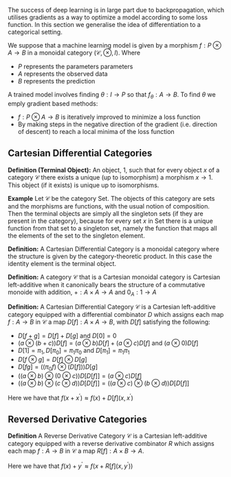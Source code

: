 The success of deep learning is in large part due to backpropagation, which utilises gradients as a way to optimize a model according to some loss function. In this section we generalise the idea of differentiation to a categorical setting.

We suppose that a machine learning model is given by a morphism $f:P\otimes A\to B$ in a monoidal category $(\mathcal{C},\otimes,I)$. Where
- $P$ represents the parameters parameters
- $A$ represents the observed data
- $B$ represents the prediction

A trained model involves finding $\theta:I\to P$ so that $f_{\theta}:A\to B$. To find $\theta$ we emply gradient based methods:
- $f:P\otimes A\to B$ is iteratively improved to minimize a loss function
- By making steps in the negative direction of the gradient (i.e. direction of descent) to reach a local minima of the loss function

## Cartesian Differential Categories
**Definition (Terminal Object):**
An object, $1$, such that for every object $x$ of a category $\mathcal{C}$ there exists a unique (up to isomorphism) a morphism $x\to 1$. This object (if it exists) is unique up to isomorphisms.

**Example**
Let $\mathcal{C}$ be the category $\text{Set}$. The objects of this category are sets and the morphisms are functions, with the usual notion of composition. Then the terminal objects are simply all the singleton sets (if they are present in the category), because for every set $x$ in $\text{Set}$ there is a unique function from that set to a singleton set, namely the function that maps all the elements of the set to the singleton element. 

**Definition:**
A Cartesian Differential Category is a monoidal category where the structure is given by the category-theoretic product. In this case the identity element is the terminal object.

**Definition:**
A category $\mathcal{C}$ that is a Cartesian monoidal category is Cartesian left-additive when it canonically bears the structure of a commutative monoide with addition, $+:A\times A\to A$ and $0_A:1\to A$

**Definition:**
A Cartesian Differential Category $\mathcal{C}$ is a Cartesian left-additive category equipped with a differential combinator $D$ which assigns each map $f:A\to B$ in $\mathcal{C}$ a map $D[f]:A\times A\to B$, with $D[f]$ satisfying the following:
- $D[f+g]=D[f]+D[g]$ and $D[0]=0$
- $(a\otimes(b+c))D[f]=(a\otimes b)D[f]+(a\otimes c)D[f]$ and $(a\otimes 0)D[f]$
- $D[1]=\pi_1, D[\pi_0]=\pi_1\pi_0$ and $D[\pi_1]=\pi_1\pi_1$
- $D[f\otimes g]=D[f]\otimes D[g]$
- $D[fg]=((\pi_0f)\otimes(D[f]))D[g]$
- $((a\otimes b)\otimes(0\otimes c))D[D[f]]=(a\otimes c)D[f]$
- $((a\otimes b)\otimes(c\otimes d))D[D[f]]=((a\otimes c)\otimes(b\otimes d))D[D[f]]$

Here we have that $f(x+x^{\prime})\approx f(x)+D[f](x,x^{\prime})$

## Reversed Derivative Categories

**Definition**
A Reverse Derivative Category $\mathcal{C}$ is a Cartesian left-additive category equipped with a reverse derivative combinator $R$ which assigns each map $f:A\to B$ in $\mathcal{C}$ a map $R[f]:A\times B\to A$.

Here we have that $f(x)+y^{\prime}\approx f(x+R[f](x,y^{\prime}))$
